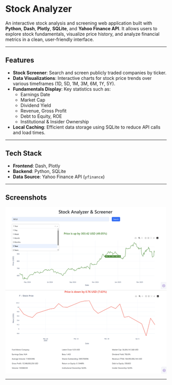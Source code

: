 # Stock Analyzer

An interactive stock analysis and screening web application built with **Python**, **Dash**, **Plotly**, **SQLite**, and **Yahoo Finance API**. It allows users to explore stock fundamentals, visualize price history, and analyze financial metrics in a clean, user-friendly interface.

---

## Features

- **Stock Screener**: Search and screen publicly traded companies by ticker.
- **Data Visualizations**: Interactive charts for stock price trends over various timeframes (1D, 5D, 1M, 3M, 6M, 1Y, 5Y).
- **Fundamentals Display**: Key statistics such as:
  - Earnings Date
  - Market Cap
  - Dividend Yield
  - Revenue, Gross Profit
  - Debt to Equity, ROE
  - Institutional & Insider Ownership
- **Local Caching**: Efficient data storage using SQLite to reduce API calls and load times.

---

## Tech Stack

- **Frontend**: Dash, Plotly
- **Backend**: Python, SQLite
- **Data Source**: Yahoo Finance API (`yfinance`)

---

## Screenshots

![Graph Through Time](Images/Graph%20Through%20Time.png)
![Stock Information](Images/Stock%20Information.png)

---